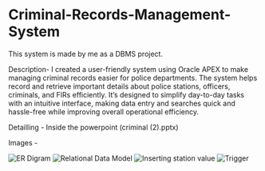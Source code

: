 # Criminal-Records-Management-System

This system is made by me as a DBMS project.

Description-
I created a user-friendly system using Oracle APEX to make managing criminal records easier for police departments. The system helps record and retrieve important details about police stations, officers, criminals, and FIRs efficiently. It’s designed to simplify day-to-day tasks with an intuitive interface, making data entry and searches quick and hassle-free while improving overall operational efficiency.

Detailling - Inside the powerpoint (criminal (2).pptx)

Images - 

![ER Digram ](https://github.com/user-attachments/assets/152c987b-bcf7-478e-9a8d-801554e25efe)
![Relational Data Model](https://github.com/user-attachments/assets/6a32ada3-e538-455e-8425-595f90ad23ff)
![Inserting station value](https://github.com/user-attachments/assets/11243796-3630-49a1-9ffb-97677b808e33)
![Trigger ](https://github.com/user-attachments/assets/2e2e51cb-eab8-4109-a7bd-79ca6ccfa7cb)
